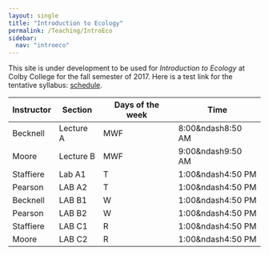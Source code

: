```yaml
---
layout: single
title: "Introduction to Ecology"
permalink: /Teaching/IntroEco
sidebar:
  nav: "introeco"
---
```


This site is under development to be used for *Introduction to Ecology* at Colby College for the fall semester of 2017.  Here is a test link for the tentative syllabus: [schedule](/Teaching/IntroEco/Syllabus).

|Instructor | Section   | Days of the week | Time              |
|-----------|-----------|------------------|-------------------|
Becknell    | Lecture A | MWF              | 8:00&ndash8:50 AM |
Moore       | Lecture B | MWF              | 9:00&ndash9:50 AM |
Staffiere   | Lab A1    | T                | 1:00&ndash4:50 PM |
Pearson     | LAB A2    | T                | 1:00&ndash4:50 PM |
Becknell    | LAB B1    | W                | 1:00&ndash4:50 PM |
Pearson     | LAB B2    | W                | 1:00&ndash4:50 PM |
Staffiere   | LAB C1    | R                | 1:00&ndash4:50 PM |
Moore       | LAB C2    | R                | 1:00&ndash4:50 PM |
